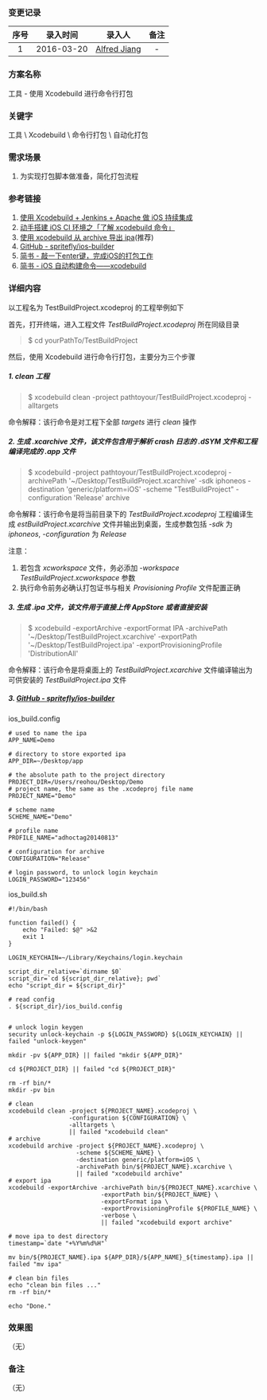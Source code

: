 ### 变更记录

| 序号 | 录入时间 | 录入人 | 备注 |
|:--------:|:--------:|:--------:|:--------:|
| 1 | 2016-03-20 | [Alfred Jiang](https://github.com/viktyz) | - |

### 方案名称

工具 - 使用 Xcodebuild 进行命令行打包

### 关键字

工具 \ Xcodebuild \ 命令行打包 \ 自动化打包

### 需求场景

1. 为实现打包脚本做准备，简化打包流程

### 参考链接

1. [使用 Xcodebuild + Jenkins + Apache 做 iOS 持续集成](http://rannie.github.io/ios/2014/12/29/xcodebuild-jenkins-ci.html)
2. [动手搭建 iOS CI 环境之「了解 xcodebuild 命令」](http://blog.nswebfrog.com/2015/10/31/xcodebuild/)
3. [使用 xcodebuild 从 archive 导出 ipa](https://blog.reohou.com/how-to-export-ipa-from-archive-using-xcodebuild/)(推荐)
4. [GitHub - spritefly/ios-builder](https://github.com/spritefly/ios-builder)
5. [简书 - 敲一下enter键，完成iOS的打包工作](http://www.jianshu.com/p/a6cc6d9346ed)
6. [简书 - iOS 自动构建命令——xcodebuild](http://www.jianshu.com/p/3f43370437d2)

### 详细内容

以工程名为 TestBuildProject.xcodeproj 的工程举例如下

首先，打开终端，进入工程文件 *TestBuildProject.xcodeproj* 所在同级目录

>$ cd yourPathTo/TestBuildProject

然后，使用 Xcodebuild 进行命令行打包，主要分为三个步骤

##### 1. *clean* 工程

>$ xcodebuild clean -project pathtoyour/TestBuildProject.xcodeproj -alltargets

命令解释：该行命令是对工程下全部 *targets* 进行 *clean* 操作

##### 2. 生成 *.xcarchive* 文件，该文件包含用于解析 *crash* 日志的 *.dSYM* 文件和工程编译完成的 *.app* 文件

>$ xcodebuild -project pathtoyour/TestBuildProject.xcodeproj -archivePath '~/Desktop/TestBuildProject.xcarchive' -sdk iphoneos -destination 'generic/platform=iOS' -scheme "TestBuildProject" -configuration 'Release' archive

命令解释：该行命令是将当前目录下的 *TestBuildProject.xcodeproj* 工程编译生成 *estBuildProject.xcarchive* 文件并输出到桌面，生成参数包括 *-sdk* 为 *iphoneos*, *-configuration* 为 *Release*

注意：

1. 若包含 *xcworkspace* 文件，务必添加 *-workspace TestBuildProject.xcworkspace* 参数
2. 执行命令前务必确认打包证书与相关 *Provisioning Profile* 文件配置正确

##### 3. 生成 *.ipa* 文件，该文件用于直接上传 *AppStore* 或者直接安装

>$ xcodebuild -exportArchive -exportFormat IPA -archivePath '~/Desktop/TestBuildProject.xcarchive' -exportPath '~/Desktop/TestBuildProject.ipa' -exportProvisioningProfile 'DistributionAll'

命令解释：该行命令是将桌面上的 *TestBuildProject.xcarchive* 文件编译输出为可供安装的 *TestBuildProject.ipa* 文件

##### 3. [GitHub - spritefly/ios-builder](https://github.com/spritefly/ios-builder)

ios_build.config
```shell
# used to name the ipa
APP_NAME=Demo

# directory to store exported ipa
APP_DIR=~/Desktop/app

# the absolute path to the project directory
PROJECT_DIR=/Users/reohou/Desktop/Demo
# project name, the same as the .xcodeproj file name
PROJECT_NAME="Demo"

# scheme name
SCHEME_NAME="Demo"

# profile name
PROFILE_NAME="adhoctag20140813"

# configuration for archive
CONFIGURATION="Release"

# login password, to unlock login keychain
LOGIN_PASSWORD="123456"
```

ios_build.sh
```shell
#!/bin/bash

function failed() {
    echo "Failed: $@" >&2
    exit 1
}

LOGIN_KEYCHAIN=~/Library/Keychains/login.keychain

script_dir_relative=`dirname $0`
script_dir=`cd ${script_dir_relative}; pwd`
echo "script_dir = ${script_dir}"

# read config
. ${script_dir}/ios_build.config


# unlock login keygen
security unlock-keychain -p ${LOGIN_PASSWORD} ${LOGIN_KEYCHAIN} || failed "unlock-keygen"

mkdir -pv ${APP_DIR} || failed "mkdir ${APP_DIR}"

cd ${PROJECT_DIR} || failed "cd ${PROJECT_DIR}"

rm -rf bin/*
mkdir -pv bin

# clean
xcodebuild clean -project ${PROJECT_NAME}.xcodeproj \
                 -configuration ${CONFIGURATION} \
                 -alltargets \
                 || failed "xcodebuild clean"
# archive
xcodebuild archive -project ${PROJECT_NAME}.xcodeproj \
                   -scheme ${SCHEME_NAME} \
                   -destination generic/platform=iOS \
                   -archivePath bin/${PROJECT_NAME}.xcarchive \
                   || failed "xcodebuild archive"
# export ipa
xcodebuild -exportArchive -archivePath bin/${PROJECT_NAME}.xcarchive \
                          -exportPath bin/${PROJECT_NAME} \
                          -exportFormat ipa \
                          -exportProvisioningProfile ${PROFILE_NAME} \
                          -verbose \
                          || failed "xcodebuild export archive"

# move ipa to dest directory
timestamp=`date "+%Y%m%d%H"`

mv bin/${PROJECT_NAME}.ipa ${APP_DIR}/${APP_NAME}_${timestamp}.ipa || failed "mv ipa"

# clean bin files
echo "clean bin files ..."
rm -rf bin/*

echo "Done."
```

### 效果图
（无）

### 备注
（无）
